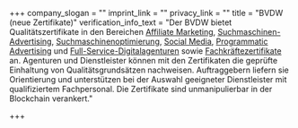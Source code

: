 +++
company_slogan = ""
imprint_link = ""
privacy_link = ""
title = "BVDW (neue Zertifikate)"
verification_info_text = "Der BVDW bietet Qualitätszertifikate in den Bereichen [Affiliate Marketing](https://www.bvdw.org/zertifizierungen/qualitaetszertifikate/affiliate-marketing-qualitaetszertifikat/?L=0), [Suchmaschinen-Advertising](https://www.bvdw.org/zertifizierungen/qualitaetszertifikate/sea-qualitaetszertifikat/?L=0), [Suchmaschinenoptimierung](https://www.bvdw.org/zertifizierungen/qualitaetszertifikate/seo-qualitaetszertifikat/?L=0), [Social Media](https://www.bvdw.org/zertifizierungen/qualitaetszertifikate/social-media-qualitaetszertifikat/?L=0), [Programmatic Advertising](https://www.bvdw.org/zertifizierungen/qualitaetszertifikate/programmatic-advertising-qualitaetszertifikat/?L=0) und [Full-Service-Digitalagenturen](https://www.bvdw.org/zertifizierungen/qualitaetszertifikate/trusted-agency-qualitaetszertifikat/?L=0) sowie [Fachkräftezertifikate](https://www.bvdw.org/zertifizierungen/qualitaetszertifikate/fachkraeftezertifikat/?L=0) an. Agenturen und Dienstleister können mit den Zertifikaten die geprüfte Einhaltung von Qualitätsgrundsätzen nachweisen. Auftraggebern liefern sie Orientierung und unterstützen bei der Auswahl geeigneter Dienstleister mit qualifiziertem Fachpersonal. Die Zertifikate sind unmanipulierbar in der Blockchain verankert."

+++
